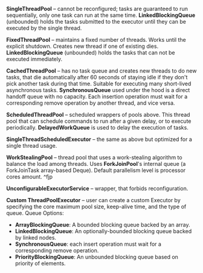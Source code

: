 **SingleThreadPool** – cannot be reconfigured; tasks are guaranteed to run sequentially, only one task can run at the same time. **LinkedBlockingQueue** (unbounded) holds the tasks submitted to the executor until they can be executed by the single thread.

**FixedThreadPool** – maintains a fixed number of threads. Works until the explicit shutdown. Creates new thread if one of existing dies. **LinkedBlockingQueue** (unbounded) holds the tasks that can not be executed immediately.

**CachedThreadPool** – has no task queue and creates new threads to do new tasks, that die automatically after 60 seconds of staying idle if they don't pick another task during that time. Suitable for executing many short-lived asynchronous tasks. **SynchronousQueue** used under the hood is a direct handoff queue with no capacity. Each insertion operation must wait for a corresponding remove operation by another thread, and vice versa.

**ScheduledThreadPool** – scheduled wrappers of pools above. This thread pool that can schedule commands to run after a given delay, or to execute periodically. **DelayedWorkQueue** is used to delay the execution of tasks.

**SingleThreadScheduledExecutor** – the same as above but optimized for a single thread usage.

**WorkStealingPool** – thread pool that uses a work-stealing algorithm to balance the load among threads. Uses **ForkJoinPool**'s internal queue (a ForkJoinTask array-based Deque). Default parallelism level is processor cores amount. ^fjp

**UnconfigurableExecutorService** – wrapper, that forbids reconfiguration.

**Custom ThreadPoolExecutor** – user can create a custom Executor by specifying the core maximum pool size, keep-alive time, and the type of queue. Queue Options:
- **ArrayBlockingQueue**: A bounded blocking queue backed by an array.
- **LinkedBlockingQueue**: An optionally-bounded blocking queue backed by linked nodes.
- **SynchronousQueue**: each insert operation must wait for a corresponding remove operation.
- **PriorityBlockingQueue**: An unbounded blocking queue based on priority of elements.